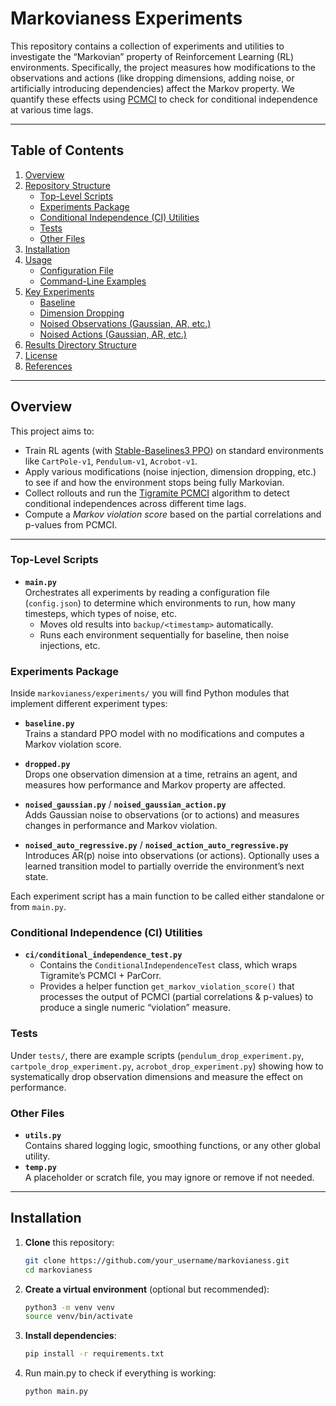 # Markovianess Experiments

This repository contains a collection of experiments and utilities to investigate the “Markovian” property of Reinforcement Learning (RL) environments. Specifically, the project measures how modifications to the observations and actions (like dropping dimensions, adding noise, or artificially introducing dependencies) affect the Markov property. We quantify these effects using [PCMCI](https://github.com/jakobrunge/tigramite) to check for conditional independence at various time lags.

---

## Table of Contents

1. [Overview](#overview)
2. [Repository Structure](#repository-structure)
   - [Top-Level Scripts](#top-level-scripts)
   - [Experiments Package](#experiments-package)
   - [Conditional Independence (CI) Utilities](#conditional-independence-ci-utilities)
   - [Tests](#tests)
   - [Other Files](#other-files)
3. [Installation](#installation)
4. [Usage](#usage)
   - [Configuration File](#configuration-file)
   - [Command-Line Examples](#command-line-examples)
5. [Key Experiments](#key-experiments)
   - [Baseline](#baseline)
   - [Dimension Dropping](#dimension-dropping)
   - [Noised Observations (Gaussian, AR, etc.)](#noised-observations-gaussian-ar-etc)
   - [Noised Actions (Gaussian, AR, etc.)](#noised-actions-gaussian-ar-etc)
6. [Results Directory Structure](#results-directory-structure)
7. [License](#license)
8. [References](#references)

---

## Overview

This project aims to:
- Train RL agents (with [Stable-Baselines3 PPO](https://stable-baselines3.readthedocs.io/en/master/modules/ppo.html)) on standard environments like `CartPole-v1`, `Pendulum-v1`, `Acrobot-v1`.
- Apply various modifications (noise injection, dimension dropping, etc.) to see if and how the environment stops being fully Markovian.
- Collect rollouts and run the [Tigramite PCMCI](https://github.com/jakobrunge/tigramite) algorithm to detect conditional independences across different time lags.
- Compute a *Markov violation score* based on the partial correlations and p-values from PCMCI.

---
### Top-Level Scripts

- **`main.py`**  
  Orchestrates all experiments by reading a configuration file (`config.json`) to determine which environments to run, how many timesteps, which types of noise, etc. 
  - Moves old results into `backup/<timestamp>` automatically.
  - Runs each environment sequentially for baseline, then noise injections, etc.

### Experiments Package

Inside `markovianess/experiments/` you will find Python modules that implement different experiment types:

- **`baseline.py`**  
  Trains a standard PPO model with no modifications and computes a Markov violation score.

- **`dropped.py`**  
  Drops one observation dimension at a time, retrains an agent, and measures how performance and Markov property are affected.

- **`noised_gaussian.py`** / **`noised_gaussian_action.py`**  
  Adds Gaussian noise to observations (or to actions) and measures changes in performance and Markov violation.

- **`noised_auto_regressive.py`** / **`noised_action_auto_regressive.py`**  
  Introduces AR(p) noise into observations (or actions). Optionally uses a learned transition model to partially override the environment’s next state.

Each experiment script has a main function to be called either standalone or from `main.py`.

### Conditional Independence (CI) Utilities

- **`ci/conditional_independence_test.py`**  
  - Contains the `ConditionalIndependenceTest` class, which wraps Tigramite’s PCMCI + ParCorr.  
  - Provides a helper function `get_markov_violation_score()` that processes the output of PCMCI (partial correlations & p-values) to produce a single numeric “violation” measure.  

### Tests

Under `tests/`, there are example scripts (`pendulum_drop_experiment.py`, `cartpole_drop_experiment.py`, `acrobot_drop_experiment.py`) showing how to systematically drop observation dimensions and measure the effect on performance.

### Other Files

- **`utils.py`**  
  Contains shared logging logic, smoothing functions, or any other global utility.  
- **`temp.py`**  
  A placeholder or scratch file, you may ignore or remove if not needed.  

---

## Installation

1. **Clone** this repository:

   ```bash
   git clone https://github.com/your_username/markovianess.git
   cd markovianess
    ```
2. **Create a virtual environment** (optional but recommended):

   ```bash
   python3 -m venv venv
   source venv/bin/activate
   ```
3. **Install dependencies**:

    ```bash
    pip install -r requirements.txt
    ```
4. Run main.py to check if everything is working:

    ```bash
    python main.py
    ```